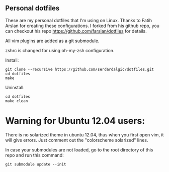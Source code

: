 ## Personal dotfiles

These are my personal dotfiles that I'm using on Linux. Thanks to Fatih Arslan
for creating these configurations. I forked from his github repo, you can
checkout his repo https://github.com/farslan/dotfiles for details.

All vim plugins are added as a git submodule.

zshrc is changed for using oh-my-zsh configuration.

Install:

    git clone --recursive https://github.com/serdardalgic/dotfiles.git
    cd dotfiles
    make

Uninstall:

    cd dotfiles
    make clean

# Warning for Ubuntu 12.04 users:

There is no solarized theme in ubuntu 12.04, thus when you first open vim, it
will give errors. Just comment out the "colorscheme solarized" lines.

In case your submodules are not loaded, go to the root directory of this repo
and run this command:

    git submodule update --init
